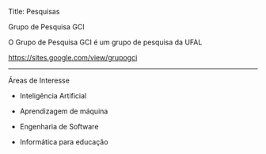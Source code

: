 Title: Pesquisas

Grupo de Pesquisa GCI

O Grupo de Pesquisa GCI é um grupo de pesquisa da UFAL


https://sites.google.com/view/grupogci

***
Áreas de Interesse

* Inteligência Artificial

* Aprendizagem de máquina

* Engenharia de Software

* Informática para educação